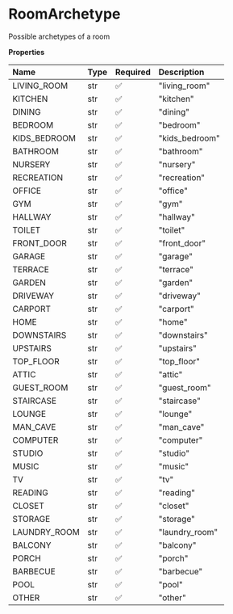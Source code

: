 # RoomArchetype

Possible archetypes of a room

**Properties**

| Name         | Type | Required | Description    |
| :----------- | :--- | :------- | :------------- |
| LIVING_ROOM  | str  | ✅       | "living_room"  |
| KITCHEN      | str  | ✅       | "kitchen"      |
| DINING       | str  | ✅       | "dining"       |
| BEDROOM      | str  | ✅       | "bedroom"      |
| KIDS_BEDROOM | str  | ✅       | "kids_bedroom" |
| BATHROOM     | str  | ✅       | "bathroom"     |
| NURSERY      | str  | ✅       | "nursery"      |
| RECREATION   | str  | ✅       | "recreation"   |
| OFFICE       | str  | ✅       | "office"       |
| GYM          | str  | ✅       | "gym"          |
| HALLWAY      | str  | ✅       | "hallway"      |
| TOILET       | str  | ✅       | "toilet"       |
| FRONT_DOOR   | str  | ✅       | "front_door"   |
| GARAGE       | str  | ✅       | "garage"       |
| TERRACE      | str  | ✅       | "terrace"      |
| GARDEN       | str  | ✅       | "garden"       |
| DRIVEWAY     | str  | ✅       | "driveway"     |
| CARPORT      | str  | ✅       | "carport"      |
| HOME         | str  | ✅       | "home"         |
| DOWNSTAIRS   | str  | ✅       | "downstairs"   |
| UPSTAIRS     | str  | ✅       | "upstairs"     |
| TOP_FLOOR    | str  | ✅       | "top_floor"    |
| ATTIC        | str  | ✅       | "attic"        |
| GUEST_ROOM   | str  | ✅       | "guest_room"   |
| STAIRCASE    | str  | ✅       | "staircase"    |
| LOUNGE       | str  | ✅       | "lounge"       |
| MAN_CAVE     | str  | ✅       | "man_cave"     |
| COMPUTER     | str  | ✅       | "computer"     |
| STUDIO       | str  | ✅       | "studio"       |
| MUSIC        | str  | ✅       | "music"        |
| TV           | str  | ✅       | "tv"           |
| READING      | str  | ✅       | "reading"      |
| CLOSET       | str  | ✅       | "closet"       |
| STORAGE      | str  | ✅       | "storage"      |
| LAUNDRY_ROOM | str  | ✅       | "laundry_room" |
| BALCONY      | str  | ✅       | "balcony"      |
| PORCH        | str  | ✅       | "porch"        |
| BARBECUE     | str  | ✅       | "barbecue"     |
| POOL         | str  | ✅       | "pool"         |
| OTHER        | str  | ✅       | "other"        |

<!-- This file was generated by liblab | https://liblab.com/ -->
